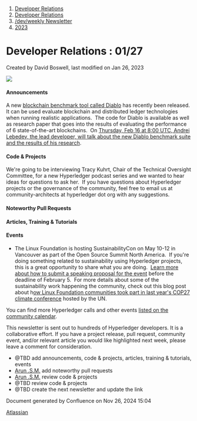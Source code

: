 1. [Developer Relations](index.html)
2. [Developer Relations](Developer-Relations_17170434.html)
3. [/dev/weekly Newsletter](17170445.html)
4. [2023](2023_17171809.html)

# Developer Relations : 01/27

Created by David Boswell, last modified on Jan 26, 2023

![](attachments/17170434/17171308.png?height=169)

#### Announcements

A new [blockchain benchmark tool called Diablo](https://diablobench.github.io/) has recently been released.  It can be used evaluate blockchain and distributed ledger technologies when running realistic applications.  The code for Diablo is available as well as research paper that goes into the results of evaluating the performance of 6 state-of-the-art blockchains.  On [Thursday, Feb 16 at 8:00 UTC, Andrei Lebedev, the lead developer, will talk about the new Diablo benchmark suite and the results of his research](https://www.meetup.com/hyperledger-sydney/events/291058261/).

#### Code &amp; Projects

We're going to be interviewing Tracy Kuhrt, Chair of the Technical Oversight Committee, for a new Hyperledger podcast series and we wanted to hear ideas for questions to ask her.  If you have questions about Hyperledger projects or the governance of the community, feel free to email us at community-architects at hyperledger dot org with any suggestions.

#### Noteworthy Pull Requests

#### Articles, Training &amp; Tutorials

#### Events

- The Linux Foundation is hosting SustainabilityCon on May 10-12 in Vancouver as part of the Open Source Summit North America.  If you're doing something related to sustainability using Hyperledger projects, this is a great opportunity to share what you are doing.  [Learn more about how to submit a speaking proposal for the event](https://events.linuxfoundation.org/open-source-summit-north-america/program/cfp/) before the deadline of February 5.  For more details about some of the sustainability work happening the community, check out this blog post about h[ow Linux Foundation communities took part in last year's COP27 climate conference](https://www.linuxfoundation.org/blog/linux-foundations-sustainability-project-leaders-reflect-on-climate-change-challenges-at-cop27) hosted by the UN.

You can find more Hyperledger calls and other events [listed on the community calendar](https://lf-hyperledger.atlassian.net/wiki/display/HYP/Calendar+of+Public+Meetings).

This newsletter is sent out to hundreds of Hyperledger developers. It is a collaborative effort. If you have a project release, pull request, community event, and/or relevant article you would like highlighted next week, please leave a comment for consideration.

- @TBD add announcements, code &amp; projects, articles, training &amp; tutorials, events
- [Arun .S.M.](https://lf-hyperledger.atlassian.net/wiki/people/621a0e5097d313006ba7386a?ref=confluence) add noteworthy pull requests
- [Arun .S.M.](https://lf-hyperledger.atlassian.net/wiki/people/621a0e5097d313006ba7386a?ref=confluence) review code &amp; projects
- @TBD review code &amp; projects
- @TBD create the next newsletter and update the link

Document generated by Confluence on Nov 26, 2024 15:04

[Atlassian](http://www.atlassian.com/)
